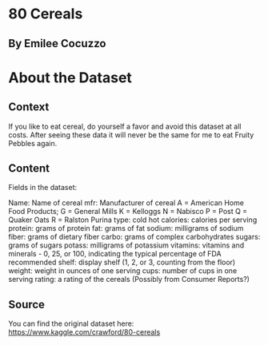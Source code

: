 # 80 Cereals
## By Emilee Cocuzzo

# About the Dataset

## Context
If you like to eat cereal, do yourself a favor and avoid this dataset at all costs. After seeing these data it will never be the same for me to eat Fruity Pebbles again.

## Content
Fields in the dataset:

Name: Name of cereal
mfr: Manufacturer of cereal
A = American Home Food Products;
G = General Mills
K = Kelloggs
N = Nabisco
P = Post
Q = Quaker Oats
R = Ralston Purina
type:
cold
hot
calories: calories per serving
protein: grams of protein
fat: grams of fat
sodium: milligrams of sodium
fiber: grams of dietary fiber
carbo: grams of complex carbohydrates
sugars: grams of sugars
potass: milligrams of potassium
vitamins: vitamins and minerals - 0, 25, or 100, indicating the typical percentage of FDA recommended
shelf: display shelf (1, 2, or 3, counting from the floor)
weight: weight in ounces of one serving
cups: number of cups in one serving
rating: a rating of the cereals (Possibly from Consumer Reports?)

## Source
You can find the original dataset here: https://www.kaggle.com/crawford/80-cereals
